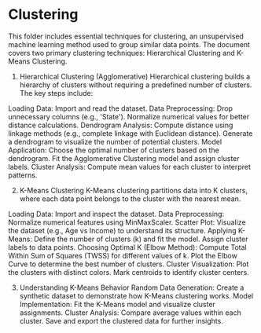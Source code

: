 # Clustering

This folder includes essential techniques for clustering, an unsupervised machine learning method used to group similar data points. The document covers two primary clustering techniques: Hierarchical Clustering and K-Means Clustering.

1. Hierarchical Clustering (Agglomerative)
Hierarchical clustering builds a hierarchy of clusters without requiring a predefined number of clusters. The key steps include:

Loading Data: Import and read the dataset.
Data Preprocessing:
Drop unnecessary columns (e.g., 'State').
Normalize numerical values for better distance calculations.
Dendrogram Analysis:
Compute distance using linkage methods (e.g., complete linkage with Euclidean distance).
Generate a dendrogram to visualize the number of potential clusters.
Model Application:
Choose the optimal number of clusters based on the dendrogram.
Fit the Agglomerative Clustering model and assign cluster labels.
Cluster Analysis:
Compute mean values for each cluster to interpret patterns.

2. K-Means Clustering
K-Means clustering partitions data into K clusters, where each data point belongs to the cluster with the nearest mean.

Loading Data: Import and inspect the dataset.
Data Preprocessing:
Normalize numerical features using MinMaxScaler.
Scatter Plot:
Visualize the dataset (e.g., Age vs Income) to understand its structure.
Applying K-Means:
Define the number of clusters (k) and fit the model.
Assign cluster labels to data points.
Choosing Optimal K (Elbow Method):
Compute Total Within Sum of Squares (TWSS) for different values of k.
Plot the Elbow Curve to determine the best number of clusters.
Cluster Visualization:
Plot the clusters with distinct colors.
Mark centroids to identify cluster centers.

3. Understanding K-Means Behavior
Random Data Generation: Create a synthetic dataset to demonstrate how K-Means clustering works.
Model Implementation: Fit the K-Means model and visualize cluster assignments.
Cluster Analysis:
Compare average values within each cluster.
Save and export the clustered data for further insights.
